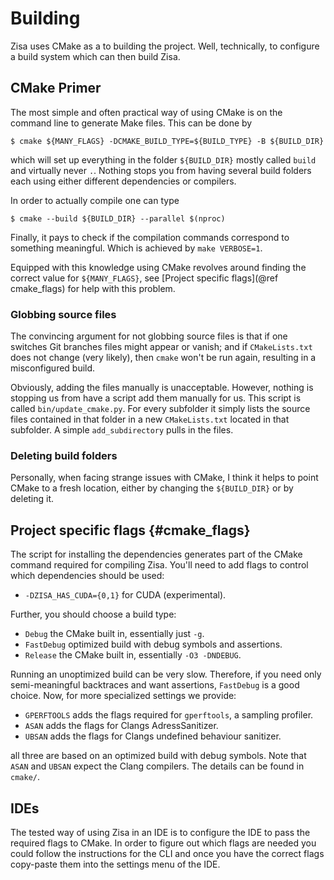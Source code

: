 # Building
Zisa uses CMake as a to building the project. Well, technically, to configure a
build system which can then build Zisa.

## CMake Primer
The most simple and often practical way of using CMake is on the command line to
generate Make files. This can be done by

    $ cmake ${MANY_FLAGS} -DCMAKE_BUILD_TYPE=${BUILD_TYPE} -B ${BUILD_DIR}

which will set up everything in the folder `${BUILD_DIR}` mostly called
`build` and virtually never `.`. Nothing stops you from having several build
folders each using either different dependencies or compilers.

In order to actually compile one can type

    $ cmake --build ${BUILD_DIR} --parallel $(nproc)

Finally, it pays to check if the compilation commands correspond to something
meaningful. Which is achieved by `make VERBOSE=1`.

Equipped with this knowledge using CMake revolves around finding the correct
value for `${MANY_FLAGS}`, see [Project specific flags](@ref cmake_flags) for help
with this problem.

### Globbing source files
The convincing argument for not globbing source files is that if one switches
Git branches files might appear or vanish; and if `CMakeLists.txt` does not
change (very likely), then `cmake` won't be run again, resulting in a
misconfigured build.

Obviously, adding the files manually is unacceptable. However, nothing is
stopping us from have a script add them manually for us. This script is called
`bin/update_cmake.py`. For every subfolder it simply lists the source files
contained in that folder in a new `CMakeLists.txt` located in that subfolder. A
simple `add_subdirectory` pulls in the files.

### Deleting build folders
Personally, when facing strange issues with CMake, I think it helps to point
CMake to a fresh location, either by changing the `${BUILD_DIR}` or by deleting
it.

## Project specific flags                                         {#cmake_flags}
The script for installing the dependencies generates part of the CMake command
required for compiling Zisa. You'll need to add flags to control which
dependencies should be used:

  * `-DZISA_HAS_CUDA={0,1}` for CUDA (experimental).

Further, you should choose a build type:

  * `Debug` the CMake built in, essentially just `-g`.
  * `FastDebug` optimized build with debug symbols and assertions.
  * `Release` the CMake built in, essentially `-O3 -DNDEBUG`.

Running an unoptimized build can be very slow. Therefore, if you need only
semi-meaningful backtraces and want assertions, `FastDebug` is a good
choice. Now, for more specialized settings we provide:

  * `GPERFTOOLS` adds the flags required for `gperftools`, a sampling profiler.
  * `ASAN` adds the flags for Clangs AdressSanitizer.
  * `UBSAN` adds the flags for Clangs undefined behaviour sanitizer.

all three are based on an optimized build with debug symbols. Note that `ASAN`
and `UBSAN` expect the Clang compilers. The details can be found in `cmake/`.


## IDEs
The tested way of using Zisa in an IDE is to configure the IDE to pass the
required flags to CMake. In order to figure out which flags are needed you
could follow the instructions for the CLI and once you have the correct flags
copy-paste them into the settings menu of the IDE.
